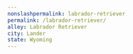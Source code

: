 ```yaml
---
﻿nonslashpermalink: labrador-retriever
permalink: /labrador-retriever/
alley: Labrador Retriever
city: Lander
state: Wyoming
---
```

